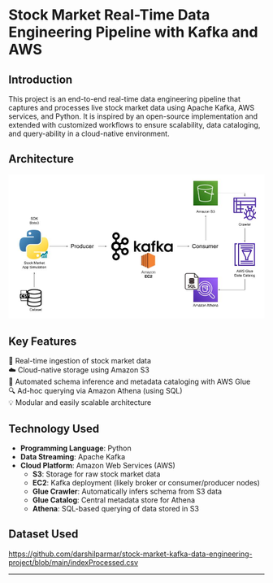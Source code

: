 # Stock Market Real-Time Data Engineering Pipeline with Kafka and AWS

## Introduction 
This project is an end-to-end real-time data engineering pipeline that captures and processes live stock market data using Apache Kafka, AWS services, and Python. It is inspired by an open-source implementation and extended with customized workflows to ensure scalability, data cataloging, and query-ability in a cloud-native environment.

## Architecture 
<img src="Architecture.jpg">


## Key Features
🔄 Real-time ingestion of stock market data <br>
☁️ Cloud-native storage using Amazon S3  <br>
🧠 Automated schema inference and metadata cataloging with AWS Glue <br>
🔍 Ad-hoc querying via Amazon Athena (using SQL) <br>
💡 Modular and easily scalable architecture <br>

## Technology Used
- **Programming Language**: Python  
- **Data Streaming**: Apache Kafka  
- **Cloud Platform**: Amazon Web Services (AWS)  
  - **S3**: Storage for raw stock market data  
  - **EC2**: Kafka deployment (likely broker or consumer/producer nodes)  
  - **Glue Crawler**: Automatically infers schema from S3 data  
  - **Glue Catalog**: Central metadata store for Athena  
  - **Athena**: SQL-based querying of data stored in S3  


## Dataset Used
https://github.com/darshilparmar/stock-market-kafka-data-engineering-project/blob/main/indexProcessed.csv

---
